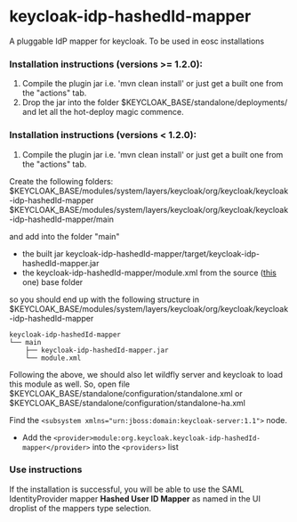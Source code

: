 # keycloak-idp-hashedId-mapper
A pluggable IdP mapper for keycloak. To be used in eosc installations 

### Installation instructions (versions >= 1.2.0):

1. Compile the plugin jar i.e. 'mvn clean install' or just get a built one from the "actions" tab.
2. Drop the jar into the folder $KEYCLOAK_BASE/standalone/deployments/ and let all the hot-deploy magic commence.


### Installation instructions (versions < 1.2.0):

1. Compile the plugin jar i.e. 'mvn clean install' or just get a built one from the "actions" tab. 

Create the following folders:
$KEYCLOAK_BASE/modules/system/layers/keycloak/org/keycloak/keycloak-idp-hashedId-mapper
$KEYCLOAK_BASE/modules/system/layers/keycloak/org/keycloak/keycloak-idp-hashedId-mapper/main

and add into the folder "main" 
* the built jar keycloak-idp-hashedId-mapper/target/keycloak-idp-hashedId-mapper.jar
* the keycloak-idp-hashedId-mapper/module.xml from the source ([this](https://raw.githubusercontent.com/eosc-kc/keycloak-idp-hashedId-mapper/main/module.xml) one) base folder 

so you should end up with the following structure in
$KEYCLOAK_BASE/modules/system/layers/keycloak/org/keycloak/keycloak-idp-hashedId-mapper

```
keycloak-idp-hashedId-mapper
└── main
    ├── keycloak-idp-hashedId-mapper.jar
    └── module.xml
```

Following the above, we should also let wildfly server and keycloak to load this module as well. 
So, open file $KEYCLOAK_BASE/standalone/configuration/standalone.xml or $KEYCLOAK_BASE/standalone/configuration/standalone-ha.xml

Find the ```<subsystem xmlns="urn:jboss:domain:keycloak-server:1.1">``` node.

* Add the 
```<provider>module:org.keycloak.keycloak-idp-hashedId-mapper</provider>```
into the ```<providers>``` list

### Use instructions

If the installation is successful, you will be able to use the SAML IdentityProvider mapper **Hashed User ID Mapper**  as named in the UI droplist of the mappers type selection. 
